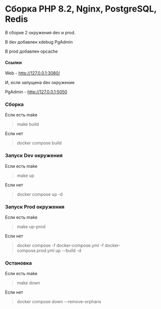 # Сборка PHP 8.2, Nginx, PostgreSQL, Redis

В сборке 2 окружения dev и prod.

В dev добавлен xdebug  PgAdmin

В prod добавлен opcache

#### Ссылки

Web - http://127.0.0.1:3080/

И, если запущена dev окружение

PgAdmin - http://127.0.0.1:5050

### Сборка
Если есть make
> make build

Если нет
> docker compose build

### Запуск Dev окружения
Если есть make
> make up

Если нет
> docker compose up -d

### Запуск Prod окружения
Если есть make
> make up-prod

Если нет
> docker compose -f docker-compose.yml -f docker-compose.prod.yml up --build -d

### Остановка
Если есть make
> make down

Если нет
> docker compose down --remove-orphans
